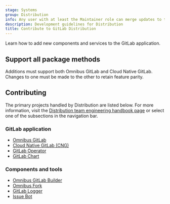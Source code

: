 ```yaml
---
stage: Systems
group: Distribution
info: Any user with at least the Maintainer role can merge updates to this content. For details, see https://docs.gitlab.com/ee/development/development_processes.html#development-guidelines-review.
description: Development guidelines for Distribution
title: Contribute to GitLab Distribution
---
```


Learn how to add new components and services to the GitLab application.

## Support all package methods

Additions must support both Omnibus GitLab and Cloud Native GitLab. Changes
to one must be made to the other to retain feature parity.

## Contributing

The primary projects handled by Distribution are listed below. For more
information, visit the [Distribution team engineering handbook page](https://handbook.gitlab.com/handbook/engineering/infrastructure-platforms/gitlab-delivery/distribution/)
or select one of the subsections in the navigation bar.

### GitLab application

- [Omnibus GitLab](https://gitlab.com/gitlab-org/omnibus-gitlab)
- [Cloud Native GitLab (CNG)](https://gitlab.com/gitlab-org/build/CNG)
- [GitLab Operator](https://gitlab.com/gitlab-org/cloud-native/gitlab-operator)
- [GitLab Chart](https://gitlab.com/gitlab-org/charts/gitlab)

### Components and tools

- [Omnibus GitLab Builder](https://gitlab.com/gitlab-org/gitlab-omnibus-builder)
- [Omnibus Fork](https://gitlab.com/gitlab-org/omnibus)
- [GitLab Logger](https://gitlab.com/gitlab-org/cloud-native/gitlab-logger)
- [Issue Bot](https://gitlab.com/gitlab-org/distribution/issue-bot)
